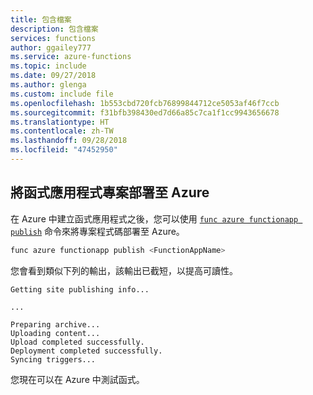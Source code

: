 ```yaml
---
title: 包含檔案
description: 包含檔案
services: functions
author: ggailey777
ms.service: azure-functions
ms.topic: include
ms.date: 09/27/2018
ms.author: glenga
ms.custom: include file
ms.openlocfilehash: 1b553cbd720fcb76899844712ce5053af46f7ccb
ms.sourcegitcommit: f31bfb398430ed7d66a85c7ca1f1cc9943656678
ms.translationtype: HT
ms.contentlocale: zh-TW
ms.lasthandoff: 09/28/2018
ms.locfileid: "47452950"
---
```

## <a name="deploy-the-function-app-project-to-azure"></a>將函式應用程式專案部署至 Azure

在 Azure 中建立函式應用程式之後，您可以使用 [`func azure functionapp publish`](../articles/azure-functions/functions-run-local.md#project-file-deployment) 命令來將專案程式碼部署至 Azure。

```bash
func azure functionapp publish <FunctionAppName>
```

您會看到類似下列的輸出，該輸出已截短，以提高可讀性。

```output
Getting site publishing info...

...

Preparing archive...
Uploading content...
Upload completed successfully.
Deployment completed successfully.
Syncing triggers...
```

您現在可以在 Azure 中測試函式。